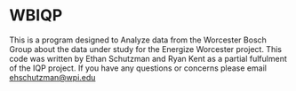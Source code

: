 # WBIQP

This is a program designed to Analyze data from the Worcester Bosch Group about the data under study for the Energize Worcester project.  This code was written by Ethan Schutzman and Ryan Kent as a partial fulfulment of the IQP project.  If you have any questions or concerns please email ehschutzman@wpi.edu

